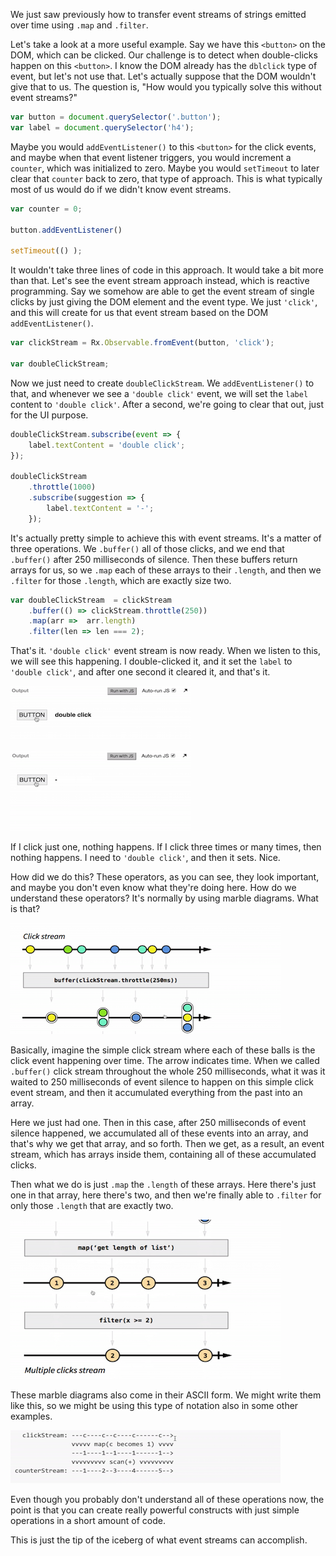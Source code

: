 We just saw previously how to transfer event streams of strings emitted over time using `.map` and `.filter`.

Let's take a look at a more useful example. Say we have this `<button>` on the DOM, which can be clicked. Our challenge is to detect when double-clicks happen on this `<button>`. I know the DOM already has the `dblclick` type of event, but let's not use that. Let's actually suppose that the DOM wouldn't give that to us. The question is, "How would you typically solve this without event streams?"

```javascript
var button = document.querySelector('.button');
var label = document.querySelector('h4');
```

Maybe you would `addEventListener()` to this `<button>` for the click events, and maybe when that event listener triggers, you would increment a `counter`, which was initialized to zero. Maybe you would `setTimeout` to later clear that `counter` back to zero, that type of approach. This is what typically most of us would do if we didn't know event streams.

```javascript
var counter = 0;

button.addEventListener()

setTimeout(() );
```

It wouldn't take three lines of code in this approach. It would take a bit more than that. Let's see the event stream approach instead, which is reactive programming. Say we somehow are 	able to get the event stream of single clicks by just giving the DOM element and the event type. We just `'click'`, and this will create for us that event stream based on the DOM `addEventListener()`.

```javascript
var clickStream = Rx.Observable.fromEvent(button, 'click');

var doubleClickStream;
```

Now we just need to create `doubleClickStream`. We `addEventListener()` to that, and whenever we see a `'double click'` event, we will set the `label` content to `'double click'`. After a second, we're going to clear that out, just for the UI purpose.

```javascript
doubleClickStream.subscribe(event => {
	label.textContent = 'double click';
});

doubleClickStream
	.throttle(1000)
	.subscribe(suggestion => {
		label.textContent = '-';
	});
```

It's actually pretty simple to achieve this with event streams. It's a matter of three operations. We `.buffer()` all of those clicks, and we end that `.buffer()` after 250 milliseconds of silence. Then these buffers return arrays for us, so we `.map` each of these arrays to their `.length`, and then we `.filter` for those `.length`, which are exactly size two.

```javascript
var doubleClickStream  = clickStream
	.buffer(() => clickStream.throttle(250))
	.map(arr =>  arr.length)
	.filter(len => len === 2);
```

That's it. `'double click'` event stream is now ready. When we listen to this, we will see this happening. I double-clicked it, and it set the `label` to `'double click'`, and after one second it cleared it, and that's it. 

![Double Click](../images/rxjs-use-an-event-stream-of-double-clicks-in-rxjs-double-click.png)

![One Second Clear](../images/rxjs-use-an-event-stream-of-double-clicks-in-rxjs-one-second-clear.png)

If I click just one, nothing happens. If I click three times or many times, then nothing happens. I need to `'double click'`, and then it sets. Nice.

How did we do this? These operators, as you can see, they look important, and maybe you don't even know what they're doing here. How do we understand these operators? It's normally by using marble diagrams. What is that?

![Click Stream Diagram One](../images/rxjs-use-an-event-stream-of-double-clicks-in-rxjs-click-stream-diagram-one.png)

Basically, imagine the simple click stream where each of these balls is the click event happening over time. The arrow indicates time. When we called `.buffer()` click stream throughout the whole 250 milliseconds, what it was it waited to 250 milliseconds of event silence to happen on this simple click event stream, and then it accumulated everything from the past into an array.

Here we just had one. Then in this case, after 250 milliseconds of event silence happened, we accumulated all of these events into an array, and that's why we get that array, and so forth. Then we get, as a result, an event stream, which has arrays inside them, containing all of these accumulated clicks.

Then what we do is just `.map` the `.length` of these arrays. Here there's just one in that array, here there's two, and then we're finally able to `.filter` for only those `.length` that are exactly two.

![Click Stream Diagram Two](../images/rxjs-use-an-event-stream-of-double-clicks-in-rxjs-event-click-stream-two.png)

These marble diagrams also come in their ASCII form. We might write them like this, so we might be using this type of notation also in some other examples. 

![ASCII Diagram](../images/rxjs-use-an-event-stream-of-double-clicks-in-rxjs-ascii-diagram.png)

Even though you probably don't understand all of these operations now, the point is that you can create really powerful constructs with just simple operations in a short amount of code.

This is just the tip of the iceberg of what event streams can accomplish.